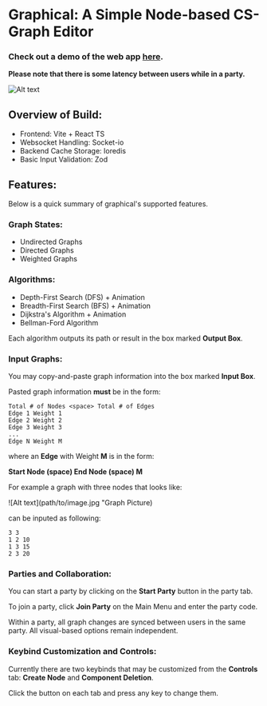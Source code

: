 # Graphical: A Simple Node-based CS-Graph Editor
### Check out a demo of the web app [here](https://graphicalfrontend-production.up.railway.app/).
**Please note that there is some latency between users while in a party.**

![Alt text](path/to/image.jpg "Graphical Picture")

## Overview of Build:
* Frontend: Vite + React TS
* Websocket Handling: Socket-io
* Backend Cache Storage: Ioredis
* Basic Input Validation: Zod

## Features:
Below is a quick summary of graphical's supported features.
### Graph States:
* Undirected Graphs
* Directed Graphs
* Weighted Graphs
### Algorithms:
* Depth-First Search (DFS) + Animation
* Breadth-First Search (BFS) + Animation
* Dijkstra's Algorithm + Animation
* Bellman-Ford Algorithm

Each algorithm outputs its path or result in the box marked **Output Box**.

### Input Graphs:
You may copy-and-paste graph information into the box marked **Input Box**.

Pasted graph information **must** be in the form:

```
Total # of Nodes <space> Total # of Edges
Edge 1 Weight 1
Edge 2 Weight 2
Edge 3 Weight 3
...
Edge N Weight M
```
where an **Edge** with Weight **M** is in the form:

**Start Node (space)  End Node (space) M**

For example a graph with three nodes that looks like:

![Alt text](path/to/image.jpg "Graph Picture)

can be inputed as following:
```
3 3
1 2 10
1 3 15
2 3 20
```


### Parties and Collaboration:
You can start a party by clicking on the **Start Party** button in the party tab.

To join a party, click **Join Party** on the Main Menu and enter the party code.

Within a party, all graph changes are synced between users in the same party. All visual-based options remain independent.

### Keybind Customization and Controls:
Currently there are two keybinds that may be customized from the **Controls** tab: **Create Node** and **Component Deletion**. 

Click the button on each tab and press any key to change them.
